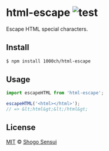 # html-escape ![test](https://github.com/1000ch/html-escape/actions/workflows/test.yml/badge.svg?branch=main)

Escape HTML special characters.

## Install

```sh
$ npm install 1000ch/html-escape
```

## Usage

```javascript
import escapeHTML from 'html-escape';

escapeHTML('<html></html>');
// => &lt;html&gt;&lt;/html&gt;
```

## License

[MIT](https://1000ch.mit-license.org) © [Shogo Sensui](https://github.com/1000ch)
